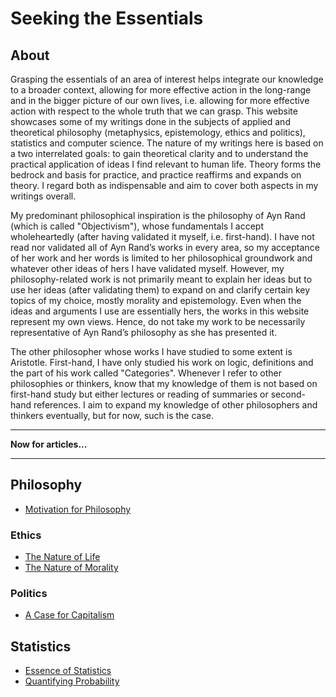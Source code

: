# Seeking the Essentials
## About
Grasping the essentials of an area of interest helps integrate our knowledge to a broader context, allowing for more effective action in the long-range and in the bigger picture of our own lives, i.e. allowing for more effective action with respect to the whole truth that we can grasp. This website showcases some of my writings done in the subjects of applied and theoretical philosophy (metaphysics, epistemology, ethics and politics), statistics and computer science. The nature of my writings here is based on a two interrelated goals: to gain theoretical clarity and to understand the practical application of ideas I find relevant to human life. Theory forms the bedrock and basis for practice, and practice reaffirms and expands on theory. I regard both as indispensable and aim to cover both aspects in my writings overall.

My predominant philosophical inspiration is the philosophy of Ayn Rand (which is called "Objectivism"), whose fundamentals I accept wholeheartedly (after having validated it myself, i.e. first-hand). I have not read nor validated all of Ayn Rand’s works in every area, so my acceptance of her work and her words is limited to her philosophical groundwork and whatever other ideas of hers I have validated myself. However, my philosophy-related work is not primarily meant to explain her ideas but to use her ideas (after validating them) to expand on and clarify certain key topics of my choice, mostly morality and epistemology. Even when the ideas and arguments I use are essentially hers, the works in this website represent my own views. Hence, do not take my work to be necessarily representative of Ayn Rand’s philosophy as she has presented it.

The other philosopher whose works I have studied to some extent is Aristotle. First-hand, I have only studied his work on logic, definitions and the part of his work called "Categories". Whenever I refer to other philosophies or thinkers, know that my knowledge of them is not based on first-hand study but either lectures or reading of summaries or second-hand references. I aim to expand my knowledge of other philosophers and thinkers eventually, but for now, such is the case.

---

**Now for articles...**

---

## Philosophy
- [Motivation for Philosophy](https://pranigopu.github.io/seeking-the-essentials/motivation-for-philosophy.html)

### Ethics
- [The Nature of Life](https://pranigopu.github.io/seeking-the-essentials/nature-of-life.html)
- [The Nature of Morality](https://pranigopu.github.io/seeking-the-essentials/nature-of-morality.html)

### Politics
- [A Case for Capitalism](https://pranigopu.github.io/seeking-the-essentials/case-for-capitalism.html)

## Statistics
- [Essence of Statistics](https://pranigopu.github.io/seeking-the-essentials/essence-of-statistics.html)
- [Quantifying Probability](https://pranigopu.github.io/seeking-the-essentials/quantifying-probability.html)

